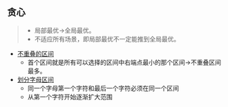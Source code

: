 ## 贪心 ##
>- 局部最优->全局最优。
>- 不适应所有场景，即局部最优不一定能推到全局最优。

- [不重叠的区间](../src/greedy/NonOverlappingIntervals.java)
  - 首个区间就是所有可以选择的区间中右端点最小的那个区间->不重叠区间最多。
- [划分字母区间](../src/greedy/PartitionLabels.java)
  - 同一个字母第一个字符和最后一个字符必须在同一个区间
  - 从第一个字符开始逐渐扩大范围 
